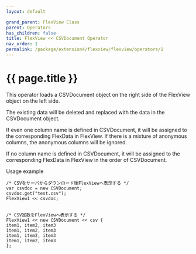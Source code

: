 ```yaml
---
layout: default

grand_parent: FlexView Class
parent: Operators
has_children: false
title: FlexView << CSVDocument Operator
nav_order: 1
permalink: /package/extension4/flexview/flexview/operators/1
---
```

# {{ page.title }}

This operator loads a CSVDocument object on the right side of the FlexView object on the left side.

The existing data will be deleted and replaced with the data in the CSVDocument object.

If even one column name is defined in CSVDocument, it will be assigned to the corresponding FlexData in FlexView. If there is a mixture of anonymous columns, the anonymous columns will be ignored.

If no column name is defined in CSVDocument, it will be assigned to the corresponding FlexData in FlexView in the order of CSVDocument.

Usage example

```
/* CSVをサーバからダウンロード後FlexViewへ表示する */
var csvdoc = new CSVDocument;
csvdoc.get("test.csv");
FlexView1 << csvdoc;
 
 
/* CSV定数をFlexViewへ表示する */
FlexView1 << new CSVDocument << csv {
item1, item2, item3
item1, item2, item3
item1, item2, item3
item1, item2, item3
};
```

